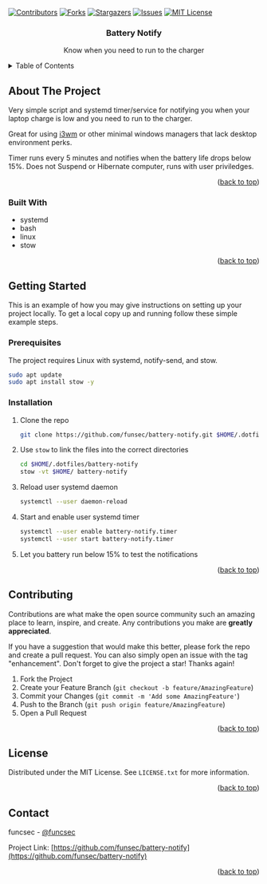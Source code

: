 <div id="top"></div>

[![Contributors][contributors-shield]][contributors-url]
[![Forks][forks-shield]][forks-url]
[![Stargazers][stars-shield]][stars-url]
[![Issues][issues-shield]][issues-url]
[![MIT License][license-shield]][license-url]


<h3 align="center">Battery Notify</h3>

  <p align="center">
    Know when you need to run to the charger
  </p>
</div>



<!-- TABLE OF CONTENTS -->
<details>
  <summary>Table of Contents</summary>
  <ol>
    <li>
      <a href="#about-the-project">About The Project</a>
      <ul>
        <li><a href="#built-with">Built With</a></li>
      </ul>
    </li>
    <li>
      <a href="#getting-started">Getting Started</a>
      <ul>
        <li><a href="#prerequisites">Prerequisites</a></li>
        <li><a href="#installation">Installation</a></li>
      </ul>
    </li>
    <li><a href="#contributing">Contributing</a></li>
    <li><a href="#license">License</a></li>
    <li><a href="#contact">Contact</a></li>
  </ol>
</details>



<!-- ABOUT THE PROJECT -->
## About The Project

Very simple script and systemd timer/service for notifying you when your laptop charge is low and you need to run to the charger. 

Great for using [i3wm](https://i3wm.org/) or other minimal windows managers that lack desktop environment perks.

Timer runs every 5 minutes and notifies when the battery life drops below 15%. Does not Suspend or Hibernate computer, runs with user priviledges. 

<p align="right">(<a href="#top">back to top</a>)</p>

### Built With

* systemd
* bash
* linux
* stow

<p align="right">(<a href="#top">back to top</a>)</p>



<!-- GETTING STARTED -->
## Getting Started

This is an example of how you may give instructions on setting up your project locally.
To get a local copy up and running follow these simple example steps.

### Prerequisites

The project requires Linux with systemd, notify-send, and stow. 


```sh
sudo apt update 
sudo apt install stow -y
```

### Installation


1. Clone the repo
   ```sh
   git clone https://github.com/funsec/battery-notify.git $HOME/.dotfiles/battery-notify
   ```
2. Use `stow` to link the files into the correct directories
   ```sh
   cd $HOME/.dotfiles/battery-notify
   stow -vt $HOME/ battery-notify
   ```
3. Reload user systemd daemon 
   ```sh
   systemctl --user daemon-reload
   ```
4. Start and enable user systemd timer
   ```sh
   systemctl --user enable battery-notify.timer
   systemctl --user start battery-notify.timer
   ```
5. Let you battery run below 15% to test the notifications

<p align="right">(<a href="#top">back to top</a>)</p>


<!-- CONTRIBUTING -->
## Contributing

Contributions are what make the open source community such an amazing place to learn, inspire, and create. Any contributions you make are **greatly appreciated**.

If you have a suggestion that would make this better, please fork the repo and create a pull request. You can also simply open an issue with the tag "enhancement".
Don't forget to give the project a star! Thanks again!

1. Fork the Project
2. Create your Feature Branch (`git checkout -b feature/AmazingFeature`)
3. Commit your Changes (`git commit -m 'Add some AmazingFeature'`)
4. Push to the Branch (`git push origin feature/AmazingFeature`)
5. Open a Pull Request

<p align="right">(<a href="#top">back to top</a>)</p>



<!-- LICENSE -->
## License

Distributed under the MIT License. See `LICENSE.txt` for more information.

<p align="right">(<a href="#top">back to top</a>)</p>



<!-- CONTACT -->
## Contact

funcsec - [@funcsec](https://twitter.com/funcsec)

Project Link: [https://github.com/funsec/battery-notify](https://github.com/funsec/battery-notify)

<p align="right">(<a href="#top">back to top</a>)</p>



<!-- MARKDOWN LINKS & IMAGES -->
<!-- https://www.markdownguide.org/basic-syntax/#reference-style-links -->
[contributors-shield]: https://img.shields.io/github/contributors/github_username/repo_name.svg?style=for-the-badge
[contributors-url]: https://github.com/funsec/battery-notify/graphs/contributors
[forks-shield]: https://img.shields.io/github/forks/github_username/repo_name.svg?style=for-the-badge
[forks-url]: https://github.com/funsec/battery-notify/network/members
[stars-shield]: https://img.shields.io/github/stars/github_username/repo_name.svg?style=for-the-badge
[stars-url]: https://github.com/funsec/battery-notify/stargazers
[issues-shield]: https://img.shields.io/github/issues/github_username/repo_name.svg?style=for-the-badge
[issues-url]: https://github.com/funsec/battery-notify/issues
[license-shield]: https://img.shields.io/github/license/github_username/repo_name.svg?style=for-the-badge
[license-url]: https://github.com/funsec/battery-notify/blob/master/LICENSE.txt
[product-screenshot]: images/screenshot.png


